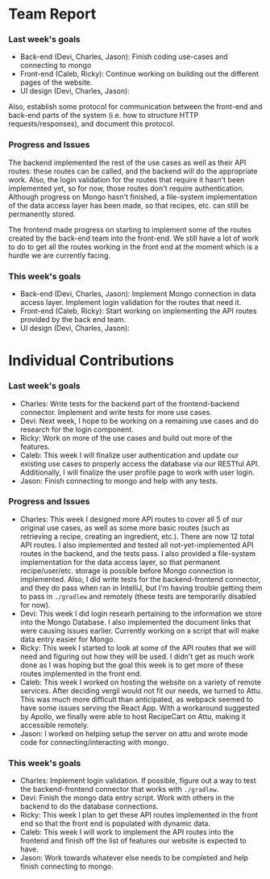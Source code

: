# Team Report

### Last week's goals

- Back-end (Devi, Charles, Jason): Finish coding use-cases and connecting to mongo
- Front-end (Caleb, Ricky): Continue working on building out the different pages of the website.
- UI design (Devi, Charles, Jason): 

Also, establish some protocol for communication between the front-end and back-end parts of the system (i.e. how to structure HTTP requests/responses), and document this protocol.

### Progress and Issues

The backend implemented the rest of the use cases as well as their API routes: these routes can be called, and the backend will do the appropriate work. Also, the login validation for the routes that require it hasn't been implemented yet, so for now, those routes don't require authentication. Although progress on Mongo hasn't finished, a file-system implementation of the data access layer has been made, so that recipes, etc. can still be permanently stored.

The frontend made progress on starting to implement some of the routes created by the back-end team into the front-end. We still have a lot of work to do to get all the routes working in the front end at the moment which is a hurdle we are currently facing.

### This week's goals

- Back-end (Devi, Charles, Jason): Implement Mongo connection in data access layer. Implement login validation for the routes that need it.
- Front-end (Caleb, Ricky): Start working on implementing the API routes provided by the back end team.
- UI design (Devi, Charles, Jason):

# Individual Contributions

### Last week's goals
- Charles: Write tests for the backend part of the frontend-backend connector. Implement and write tests for more use cases.
- Devi: Next week, I hope to be working on a remaining use cases and do research for the login component.
- Ricky: Work on more of the use cases and build out more of the features.
- Caleb: This week I will finalize user authentication and update our existing use cases to properly access the database via our RESTful API. Additionally, I will finalize the user profile page to work with user login.
- Jason: Finish connecting to mongo and help with any tests.

### Progress and Issues

- Charles: This week I designed more API routes to cover all 5 of our original use cases, as well as some more basic routes (such as retrieving a recipe, creating an ingredient, etc.). There are now 12 total API routes. I also implemented and tested all not-yet-implemented API routes in the backend, and the tests pass. I also provided a file-system implementation for the data access layer, so that permanent recipe/user/etc. storage is possible before Mongo connection is implemented. Also, I did write tests for the backend-frontend connector, and they do pass when ran in IntelliJ, but I'm having trouble getting them to pass in `./gradlew` and remotely (these tests are temporarily disabled for now).
- Devi: This week I did login researh pertaining to the information we store into the Mongo Database. I also implemented the document links that were causing issues earlier. Currently working on a script that will make data entry easier for Mongo.
- Ricky: This week I started to look at some of the API routes that we will need and figuring out how they will be used. I didn't get as much work done as I was hoping but the goal this week is to get more of these routes implemented in the front end.
- Caleb: This week I worked on hosting the website on a variety of remote services. After deciding vergil would not fit our needs, we turned to Attu. This was much more difficult than anticipated, as webpack seemed to have some issues serving the React App. With a workaround suggested by Apollo, we finally were able to host RecipeCart on Attu, making it accessible remotely.
- Jason: I worked on helping setup the server on attu and wrote mode code for connecting/interacting with mongo.
### This week's goals

- Charles: Implement login validation. If possible, figure out a way to test the backend-frontend connector that works with `./gradlew`. 
- Devi: Finish the mongo data entry script. Work with others in the backend to do the database connections.
- Ricky: This week I plan to get these API routes implemented in the front end so that the front end is populated with dynamic data.
- Caleb: This week I will work to implement the API routes into the frontend and finish off the list of features our website is expected to have.
- Jason: Work towards whatever else needs to be completed and help finish connecting to mongo.
